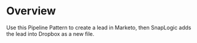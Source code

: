 # Overview

Use this Pipeline Pattern to create a lead in Marketo, then SnapLogic adds the lead into Dropbox as a new file.
